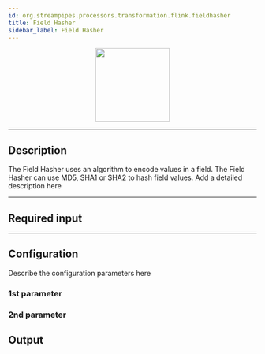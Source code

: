 ```yaml
---
id: org.streampipes.processors.transformation.flink.fieldhasher
title: Field Hasher
sidebar_label: Field Hasher
---
```




<p align="center"> 
    <img src="/img/pipeline-elements/org.streampipes.processors.transformation.flink.fieldhasher/icon.png" width="150px;" class="pe-image-documentation"/>
</p>

***

## Description

The Field Hasher uses an algorithm to encode values in a field. The Field Hasher can use MD5, SHA1 or SHA2 to hash field values.
Add a detailed description here

***

## Required input


***

## Configuration

Describe the configuration parameters here

### 1st parameter


### 2nd parameter

## Output